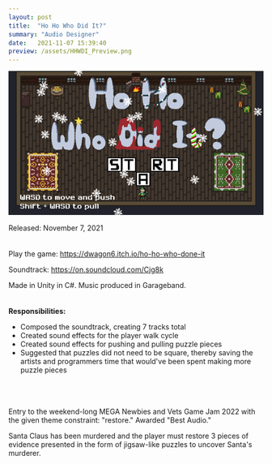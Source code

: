 ```yaml
---
layout: post
title:  "Ho Ho Who Did It?"
summary: "Audio Designer"
date:   2021-11-07 15:39:40
preview: /assets/HHWDI_Preview.png
---
```


![Picture 1](/assets/HHWDI_Full.png)

Released: November 7, 2021
<br />
<br />
<br />
Play the game: https://dwagon6.itch.io/ho-ho-who-done-it

Soundtrack: https://on.soundcloud.com/Cjg8k

Made in Unity in C#.
Music produced in Garageband.
<br />
<br />
<br />
**Responsibilities:**
- Composed the soundtrack, creating 7 tracks total
- Created sound effects for the player walk cycle
- Created sound effects for pushing and pulling puzzle pieces
- Suggested that puzzles did not need to be square, thereby saving the artists and programmers time that would've been spent making more puzzle pieces
<br />
<br />
<br />
Entry to the weekend-long MEGA Newbies and Vets Game Jam 2022 with the given theme constraint: "restore." Awarded "Best Audio."

Santa Claus has been murdered and the player must restore 3 pieces of evidence presented in the form of jigsaw-like puzzles to uncover Santa's murderer.

